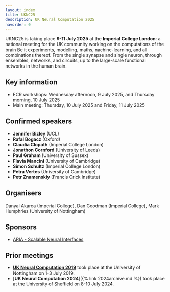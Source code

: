 ```yaml
---
layout: index
title: UKNC25
description: UK Neural Computation 2025
navorder: 0
---
```


UKNC25 is taking place **9-11 July 2025** at the **Imperial College London**: a national meeting for the UK community working on the computations of the brain Be it experiments, modelling, maths, nachine-learning, and all combinations thereof. From the single synapse and single neuron, through ensembles, networks, and circuits, up to the large-scale functional networks in the human brain.

## Key information

- ECR workshops: Wednesday afternoon, 9 July 2025, and Thursday morning, 10 July 2025
- Main meeting: Thursday, 10 July 2025 and Friday, 11 July 2025
<!-- - Venue: The Diamond, University of Sheffield, 32 Leavygreave Rd, Sheffield S3 7RD (see [Location]({% link locations.md %}))
- Questions and enquiries: <uknc24@sheffield.ac.uk>
- 11 invited talks, 4 contributed talks, and up to 60 posters -->

## Confirmed speakers

- **Jennifer Bizley** (UCL)
- **Rafal Bogacz** (Oxford)
- **Claudia Clopath** (Imperial College London)
- **Jonathon Cornford** (University of Leeds)
- **Paul Graham** (University of Sussex)
- **Flavia Mancini** (University of Cambridge)
- **Simon Schultz** (Imperial College London)
- **Petra Vertes** (University of Cambridge)
- **Petr Znamenskiy** (Francis Crick Institute)

## Organisers
Danyal Akarca (Imperial College), Dan Goodman (Imperial College), Mark Humphries (University of Nottingham)

## Sponsors
- [ARIA - Scalable Neural Interfaces](https://www.aria.org.uk/opportunity-spaces/scalable-neural-interfaces)


## Prior meetings

- [**UK Neural Computation 2019**](https://drmdhumphries.wixsite.com/ukneuralcomp2019) took place at the University of Nottingham on 1-3 July 2019.
- [**UK Neural Computation 2024**]({% link 2024archive.md %}) took place at the University of Sheffield on 8-10 July 2024.
